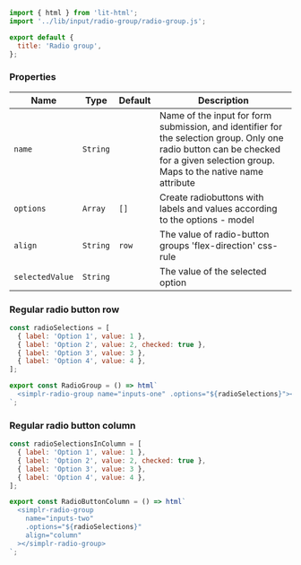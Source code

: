```js script
import { html } from 'lit-html';
import '../lib/input/radio-group/radio-group.js';

export default {
  title: 'Radio group',
};
```

### Properties

| Name            | Type     | Default | Description                                                                                                                                                                        |
| --------------- | -------- | ------- | ---------------------------------------------------------------------------------------------------------------------------------------------------------------------------------- |
| `name`          | `String` |         | Name of the input for form submission, and identifier for the selection group. Only one radio button can be checked for a given selection group. Maps to the native name attribute |
| `options`       | `Array`  | `[]`    | Create radiobuttons with labels and values according to the options - model                                                                                                        |
| `align`         | `String` | `row`   | The value of radio-button groups 'flex-direction' css-rule                                                                                                                         |
| `selectedValue` | `String` |         | The value of the selected option                                                                                                                                                   |

### Regular radio button row

```js preview-story
const radioSelections = [
  { label: 'Option 1', value: 1 },
  { label: 'Option 2', value: 2, checked: true },
  { label: 'Option 3', value: 3 },
  { label: 'Option 4', value: 4 },
];

export const RadioGroup = () => html`
  <simplr-radio-group name="inputs-one" .options="${radioSelections}"></simplr-radio-group>
`;
```

### Regular radio button column

```js preview-story
const radioSelectionsInColumn = [
  { label: 'Option 1', value: 1 },
  { label: 'Option 2', value: 2, checked: true },
  { label: 'Option 3', value: 3 },
  { label: 'Option 4', value: 4 },
];

export const RadioButtonColumn = () => html`
  <simplr-radio-group
    name="inputs-two"
    .options="${radioSelections}"
    align="column"
  ></simplr-radio-group>
`;
```

